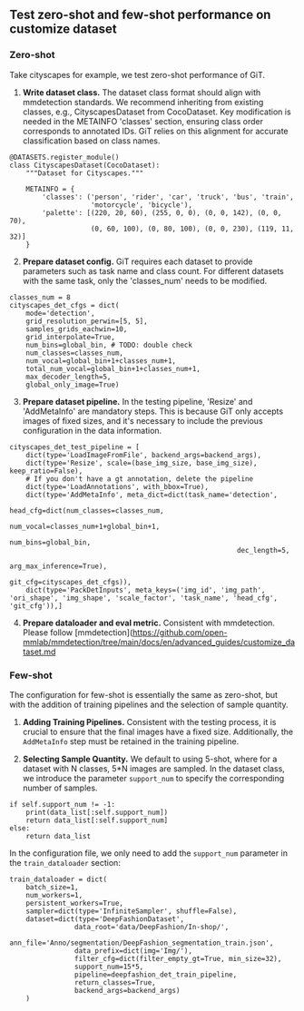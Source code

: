 ## Test zero-shot and few-shot performance on customize dataset
### Zero-shot
Take cityscapes for example, we test zero-shot performance of GiT.
1. **Write dataset class.** The dataset class format should align with mmdetection standards. We recommend inheriting from existing classes, e.g., CityscapesDataset from CocoDataset. Key modification is needed in the METAINFO 'classes' section, ensuring class order corresponds to annotated IDs. GiT relies on this alignment for accurate classification based on class names.
```
@DATASETS.register_module()
class CityscapesDataset(CocoDataset):
    """Dataset for Cityscapes."""

    METAINFO = {
        'classes': ('person', 'rider', 'car', 'truck', 'bus', 'train',
                    'motorcycle', 'bicycle'),
        'palette': [(220, 20, 60), (255, 0, 0), (0, 0, 142), (0, 0, 70),
                    (0, 60, 100), (0, 80, 100), (0, 0, 230), (119, 11, 32)]
    }
```
2. **Prepare dataset config.** GiT requires each dataset to provide parameters such as task name and class count. For different datasets with the same task, only the 'classes_num' needs to be modified.
```
classes_num = 8
cityscapes_det_cfgs = dict(
    mode='detection',
    grid_resolution_perwin=[5, 5],
    samples_grids_eachwin=10,
    grid_interpolate=True,
    num_bins=global_bin, # TODO: double check
    num_classes=classes_num,
    num_vocal=global_bin+1+classes_num+1,
    total_num_vocal=global_bin+1+classes_num+1,
    max_decoder_length=5,
    global_only_image=True)
```
3. **Prepare dataset pipeline.** In the testing pipeline, 'Resize' and 'AddMetaInfo' are mandatory steps. This is because GiT only accepts images of fixed sizes, and it's necessary to include the previous configuration in the data information.
```
cityscapes_det_test_pipeline = [
    dict(type='LoadImageFromFile', backend_args=backend_args),
    dict(type='Resize', scale=(base_img_size, base_img_size), keep_ratio=False),
    # If you don't have a gt annotation, delete the pipeline
    dict(type='LoadAnnotations', with_bbox=True),
    dict(type='AddMetaInfo', meta_dict=dict(task_name='detection', 
                                            head_cfg=dict(num_classes=classes_num,
                                                        num_vocal=classes_num+1+global_bin+1,
                                                        num_bins=global_bin,
                                                        dec_length=5,
                                                        arg_max_inference=True),
                                            git_cfg=cityscapes_det_cfgs)),
    dict(type='PackDetInputs', meta_keys=('img_id', 'img_path', 'ori_shape', 'img_shape', 'scale_factor', 'task_name', 'head_cfg', 'git_cfg')),]
```

4. **Prepare dataloader and eval metric.** Consistent with mmdetection. Please follow [mmdetection](https://github.com/open-mmlab/mmdetection/tree/main/docs/en/advanced_guides/customize_dataset.md

### Few-shot
The configuration for few-shot is essentially the same as zero-shot, but with the addition of training pipelines and the selection of sample quantity.

1. **Adding Training Pipelines.** Consistent with the testing process, it is crucial to ensure that the final images have a fixed size. Additionally, the `AddMetaInfo` step must be retained in the training pipeline.

2. **Selecting Sample Quantity.** We default to using 5-shot, where for a dataset with N classes, 5*N images are sampled. In the dataset class, we introduce the parameter `support_num` to specify the corresponding number of samples.
```
if self.support_num != -1:
    print(data_list[:self.support_num])
    return data_list[:self.support_num]
else:
    return data_list
```

In the configuration file, we only need to add the `support_num` parameter in the `train_dataloader` section:
```
train_dataloader = dict(
    batch_size=1,
    num_workers=1,
    persistent_workers=True,
    sampler=dict(type='InfiniteSampler', shuffle=False),
    dataset=dict(type='DeepFashionDataset',
                data_root='data/DeepFashion/In-shop/',
                ann_file='Anno/segmentation/DeepFashion_segmentation_train.json',
                data_prefix=dict(img='Img/'),
                filter_cfg=dict(filter_empty_gt=True, min_size=32),
                support_num=15*5,
                pipeline=deepfashion_det_train_pipeline,
                return_classes=True,
                backend_args=backend_args)
    )
```